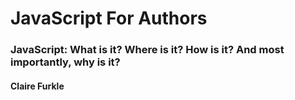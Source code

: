 # JavaScript For Authors

### JavaScript: What is it? Where is it? How is it? And most importantly, why is it?

#### Claire Furkle
